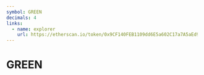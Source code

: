 ```yaml
---
symbol: GREEN
decimals: 4
links:
  - name: explorer
    url: https://etherscan.io/token/0x9CF140FEB1109dd6E5a602C17a7A5aEd9a9b1DdC
---
```


# GREEN
